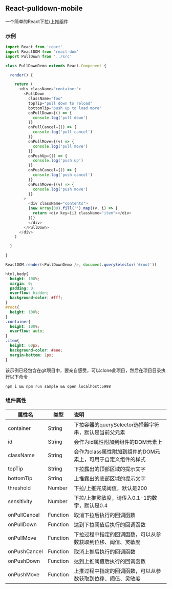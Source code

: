 ## React-pulldown-mobile
一个简单的React下拉/上推组件

### 示例

```javascript
import React from 'react'
import ReactDOM from 'react-dom'
import PullDown from '../src'

class PullDownDemo extends React.Component {

  render() {

    return (
      <div className="container">
        <PullDown
          className="foo"
          topTip="pull down to reload"
          bottomTip="push up to load more"
          onPullDown={() => {
            console.log('pull down')
          }}
          onPullCancel={() => {
            console.log('pull cancel')
          }}
          onPullMove={(v) => {
            console.log('pull move')
          }}
          onPushUp={() => {
            console.log('push up')
          }}
          onPushCancel={() => {
            console.log('push cancel')
          }}
          onPushMove={(v) => {
            console.log('push move')
          }}
        >
          <div className="contents">
          {new Array(30).fill('').map((v, i) => {
            return <div key={i} className="item"></div>
          })}
          </div>
        </PullDown>
      </div>
    )

  }

}

ReactDOM.render(<PullDownDemo />, document.querySelector('#root'))
```


```css
html,body{
  height: 100%;
  margin: 0;
  padding: 0;
  overflow: hidden;
  background-color: #fff;
}
#root{
  height: 100%;
}
.container{
  height: 100%;
  overflow: auto;
}
.item{
  height: 60px;
  background-color: #eee;
  margin-bottom: 1px;
}
```

该示例已经包含在git项目中，要亲自感受，可以clone此项目，然后在项目目录执行以下命令

```
npm i && npm run sample && open localhost:5998
```

### 组件属性
| 属性名                | 类型          | 说明    |
| ---------------------- | ------------- | :----- |
| container | String | 下拉容器的querySelector选择器字符串，默认是当前父元素 |
| id | String | 会作为id属性附加到组件的DOM元素上 |
| className | String | 会作为class属性附加到组件的DOM元素上，可用于自定义组件的样式 |
| topTip| String | 下拉露出的顶部区域的提示文字 |
| bottomTip| String | 上推露出的底部区域的提示文字 |
| threshold | Number | 下拉/上推完成阈值，默认是200 |
| sensitivity | Number | 下拉/上推灵敏度，请传入0.1-1的数字，默认是0.4 |
| onPullCancel | Function | 取消下拉后执行的回调函数 |
| onPullDown | Function | 达到下拉阈值后执行的回调函数 |
| onPullMove | Function | 下拉过程中指定的回调函数，可以从参数获取到位移、阈值、灵敏度 |
| onPushCancel | Function | 取消上推后执行的回调函数 |
| onPushDown | Function | 达到上推阈值后执行的回调函数 |
| onPushMove | Function | 上推过程中指定的回调函数，可以从参数获取到位移、阈值、灵敏度 |